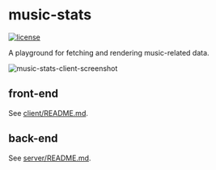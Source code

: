 # music-stats

  [![license][license-image]][license-url]

A playground for fetching and rendering music-related data.

![music-stats-client-screenshot](https://user-images.githubusercontent.com/2470363/36159942-47b19190-10e0-11e8-9d9e-4cd5169427de.png)

## front-end

See [client/README.md](client/README.md).

## back-end

See [server/README.md](server/README.md).

[license-image]: https://img.shields.io/github/license/oleksmarkh/music-stats.svg?style=flat-square
[license-url]: https://github.com/oleksmarkh/music-stats/blob/master/LICENSE
